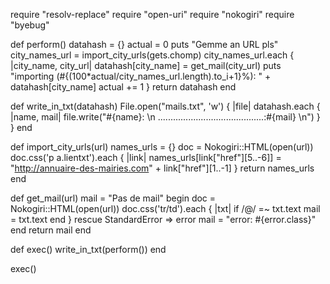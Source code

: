 require "resolv-replace"
require "open-uri"
require "nokogiri"
require "byebug"

def perform()
	datahash = {}
	actual = 0
	puts "Gemme an URL pls"
	city_names_url = import_city_urls(gets.chomp)
	city_names_url.each { |city_name, city_url|
		datahash[city_name] = get_mail(city_url)
		puts "importing (#{(100*actual/city_names_url.length).to_i+1}%):  " + datahash[city_name]
		actual += 1
	}
	return datahash
end

def write_in_txt(datahash)
	File.open("mails.txt", 'w') { |file|
		datahash.each { |name, mail|
			file.write("#{name}: \n ..........................................:#{mail} \n")
		}
	}
end

def import_city_urls(url)
	names_urls = {}
	doc = Nokogiri::HTML(open(url))
	doc.css('p a.lientxt').each { |link|
		names_urls[link["href"][5..-6]] = "http://annuaire-des-mairies.com" + link["href"][1..-1]
	}
	return names_urls
end

def get_mail(url)
	mail = "Pas de mail"
	begin
		doc = Nokogiri::HTML(open(url))
		doc.css('tr/td').each { |txt|
			if /@/ =~ txt.text
				mail = txt.text
			end
		}
	rescue StandardError => error
		mail = "error: #{error.class}"
	end
	return mail
end

def exec()
    write_in_txt(perform())
end

exec()
